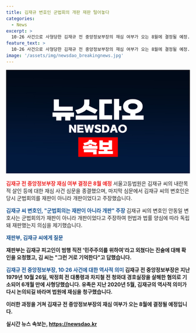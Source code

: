 ```yaml
---
title: 김재규 변호인 군법회의 개판 재판 털어놓다
categories:
  - News
excerpt: >
  10·26 사건으로 사형당한 김재규 전 중앙정보부장의 재심 여부가 오는 8월에 결정될 예정. 오늘 서울고등법원, 내란목적 살인 등 재심 사건 심문 종결. 김재규 변호인은 당시 군법회의는 개판이었다 주장. 1979년 사건에서 민주주의를 위하여 외쳤다고 진술. 유족은 역사적 논의 진화를 바람에 재심을 청구.
feature_text: >
  10·26 사건으로 사형당한 김재규 전 중앙정보부장의 재심 여부가 오는 8월에 결정될 예정. 오늘 서울고등법원, 내란목적 살인 등 재심 사건 심문 종결. 김재규 변호인은 당시 군법회의는 개판이었다 주장. 1979년 사건에서 민주주의를 위하여 외쳤다고 진술. 유족은 역사적 논의 진화를 바람에 재심을 청구.
image: '/assets/img/newsdao_breakingnews.jpg'
---
```


<p><img src="/assets/img/newsdao_breakingnews.jpg" alt="bookingtag 속보" /></p>

<p><b><span style="color: #ee2323;">김재규 전 중앙정보부장 재심 여부 결정은 8월 예정</span></b>
서울고등법원은 김재규 씨의 내란목적 살인 등에 대한 재심 사건 심문을 종결했으며, 마지막 심문에서 김재규 씨의 변호인은 당시 군법회의를 재판이 아니라 개판이었다고 주장했습니다.</p>

<p><b><span style="color: #1a5490;">김재규 씨 변호인, "군법회의는 재판이 아니라 개판" 주장</span></b>
김재규 씨의 변호인 안동일 변호사는 군법회의가 재판이 아니라 개판이었다고 주장하여 헌법과 법률 양심에 따라 독립돼 재판했는지 의심을 제기했습니다.</p>

<p><b><span style="color: #1a5490;">재판부, 김재규 씨에게 질문</span></p>
재판부는 김재규 피고인이 범행 직전 '민주주의를 위하여'라고 외쳤다는 진술에 대해 확인을 요청했고, 김 씨는 "그런 거로 기억한다"고 답했습니다. </p>

<p><b><span style="color: #1a5490;">김재규 전 중앙정보부장, 10·26 사건에 대한 역사적 의미</span></b>
김재규 전 중앙정보부장은 지난 1979년 10월 26일, 박정희 전 대통령과 차지철 전 청와대 경호실장을 살해한 혐의로 기소되어 6개월 만에 사형당했습니다. 유족은 지난 2020년 5월, 김재규의 역사적 의미가 다시 논의되길 바라며 법원에 재심을 청구했습니다. </p>

<p>이러한 과정을 거쳐 김재규 전 중앙정보부장의 재심 여부가 오는 8월에 결정될 예정입니다.</p>
실시간 뉴스 속보는, <a href="https://newsdao.kr" rel="dofollow">https://newsdao.kr</a>


